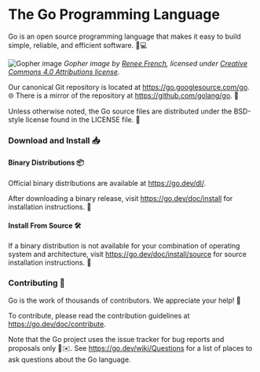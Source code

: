 # The Go Programming Language

Go is an open source programming language that makes it easy to build simple, reliable, and efficient software. 🚀💻

![Gopher image](https://golang.org/doc/gopher/fiveyears.jpg)
*Gopher image by [Renee French][rf], licensed under [Creative Commons 4.0 Attributions license][cc4-by].*

Our canonical Git repository is located at https://go.googlesource.com/go. 🌐
There is a mirror of the repository at https://github.com/golang/go. 🌟

Unless otherwise noted, the Go source files are distributed under the BSD-style license found in the LICENSE file. 📜

### Download and Install 📥

#### Binary Distributions 📦

Official binary distributions are available at https://go.dev/dl/.

After downloading a binary release, visit https://go.dev/doc/install for installation instructions. 📃

#### Install From Source 🛠️

If a binary distribution is not available for your combination of operating system and architecture, visit https://go.dev/doc/install/source for source installation instructions. 🧩

### Contributing 🤝

Go is the work of thousands of contributors. We appreciate your help! 🙌

To contribute, please read the contribution guidelines at https://go.dev/doc/contribute.

Note that the Go project uses the issue tracker for bug reports and proposals only 🐛✉️. See https://go.dev/wiki/Questions for a list of places to ask questions about the Go language.

[rf]: https://reneefrench.blogspot.com/
[cc4-by]: https://creativecommons.org/licenses/by/4.0/
